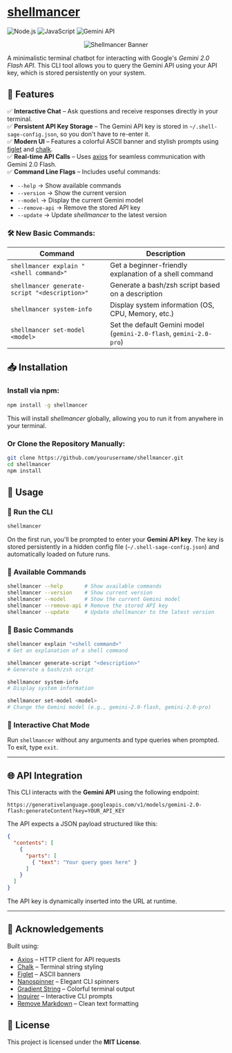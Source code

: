# [shellmancer](https://www.shellmancer.vercel.app/)

![Node.js](https://img.shields.io/badge/Node.js-18%2B-green?logo=node.js)
![JavaScript](https://img.shields.io/badge/JavaScript-ES6%2B-yellow?logo=javascript)
![Gemini API](https://img.shields.io/badge/Gemini-API-blue?logo=google)

<p align="center">
  <img src="https://github.com/user-attachments/assets/036e2ce4-f360-48a5-b29c-a99edcc55c6b" alt="Shellmancer Banner"/>
</p>

A minimalistic terminal chatbot for interacting with Google's *Gemini 2.0 Flash API*. This CLI tool allows you to query the Gemini API using your API key, which is stored persistently on your system.

## 🚀 Features

✅ **Interactive Chat** – Ask questions and receive responses directly in your terminal.  
✅ **Persistent API Key Storage** – The Gemini API key is stored in `~/.shell-sage-config.json`, so you don't have to re-enter it.  
✅ **Modern UI** – Features a colorful ASCII banner and stylish prompts using [figlet](https://www.npmjs.com/package/figlet) and [chalk](https://www.npmjs.com/package/chalk).  
✅ **Real-time API Calls** – Uses [axios](https://www.npmjs.com/package/axios) for seamless communication with Gemini 2.0 Flash.  
✅ **Command Line Flags** – Includes useful commands:  
  - `--help` → Show available commands  
  - `--version` → Show the current version  
  - `--model` → Display the current Gemini model  
  - `--remove-api` → Remove the stored API key  
  - `--update` → Update *shellmancer* to the latest version  

### 🛠️ New Basic Commands:
| Command | Description |
|---------|------------|
| `shellmancer explain "<shell command>"` | Get a beginner-friendly explanation of a shell command |
| `shellmancer generate-script "<description>"` | Generate a bash/zsh script based on a description |
| `shellmancer system-info` | Display system information (OS, CPU, Memory, etc.) |
| `shellmancer set-model <model>` | Set the default Gemini model (`gemini-2.0-flash`, `gemini-2.0-pro`) |

## 📥 Installation

### Install via npm:
```bash
npm install -g shellmancer
```
This will install *shellmancer* globally, allowing you to run it from anywhere in your terminal.

### Or Clone the Repository Manually:
```bash
git clone https://github.com/yourusername/shellmancer.git
cd shellmancer
npm install
```

## 📌 Usage

### 🔹 Run the CLI
```bash
shellmancer
```
On the first run, you'll be prompted to enter your **Gemini API key**. The key is stored persistently in a hidden config file (`~/.shell-sage-config.json`) and automatically loaded on future runs.

### 🔹 Available Commands
```bash
shellmancer --help       # Show available commands
shellmancer --version    # Show current version
shellmancer --model      # Show the current Gemini model
shellmancer --remove-api # Remove the stored API key
shellmancer --update     # Update shellmancer to the latest version
```

### 🔹 Basic Commands
```bash
shellmancer explain "<shell command>"       
# Get an explanation of a shell command

shellmancer generate-script "<description>"  
# Generate a bash/zsh script

shellmancer system-info                     
# Display system information

shellmancer set-model <model>               
# Change the Gemini model (e.g., gemini-2.0-flash, gemini-2.0-pro)
```

### 🔹 Interactive Chat Mode
Run `shellmancer` without any arguments and type queries when prompted.  
To exit, type `exit`.

---

## 🌐 API Integration

This CLI interacts with the **Gemini API** using the following endpoint:
```
https://generativelanguage.googleapis.com/v1/models/gemini-2.0-flash:generateContent?key=YOUR_API_KEY
```
The API expects a JSON payload structured like this:
```json
{
  "contents": [
    {
      "parts": [
        { "text": "Your query goes here" }
      ]
    }
  ]
}
```
The API key is dynamically inserted into the URL at runtime.

---

## 🔗 Acknowledgements

Built using:
- [Axios](https://www.npmjs.com/package/axios) – HTTP client for API requests
- [Chalk](https://www.npmjs.com/package/chalk) – Terminal string styling
- [Figlet](https://www.npmjs.com/package/figlet) – ASCII banners
- [Nanospinner](https://www.npmjs.com/package/nanospinner) – Elegant CLI spinners
- [Gradient String](https://www.npmjs.com/package/gradient-string) – Colorful terminal output
- [Inquirer](https://www.npmjs.com/package/inquirer) – Interactive CLI prompts
- [Remove Markdown](https://www.npmjs.com/package/remove-markdown) – Clean text formatting

## 📜 License

This project is licensed under the **MIT License**.

